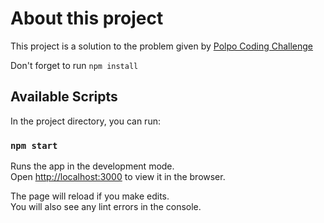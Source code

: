 # About this project

This project is a solution to the problem given by [Polpo Coding Challenge](https://github.com/polpocr/coding-challenge)

Don't forget to run `npm install`

## Available Scripts

In the project directory, you can run:

### `npm start`

Runs the app in the development mode.\
Open [http://localhost:3000](http://localhost:3000) to view it in the browser.

The page will reload if you make edits.\
You will also see any lint errors in the console.
